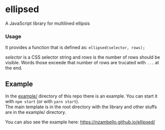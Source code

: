 # ellipsed
A JavaScript library for multilined ellipsis  
  
### Usage
It provides a function that is defined as:
`ellipsed(selector, rows);`

*selector* is a CSS selector string and *rows* is the number of rows should be visible.
Words those exceede that number of rows are trucated with `...` at the end.  

## Example  
In the [example/](https://github.com/nzambello/ellipsed/tree/master/example) directory of this repo there is an example.
You can start it with `npm start` (or with `yarn start`).  
The main template is in the root directory with the library and other stuffs are in the example/ directory.

You can also see the example here: https://nzambello.github.io/ellipsed/

